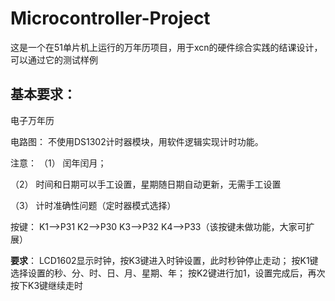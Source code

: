 # Microcontroller-Project
这是一个在51单片机上运行的万年历项目，用于xcn的硬件综合实践的结课设计，可以通过它的测试样例

## 基本要求：    

电子万年历  

电路图：
不使用DS1302计时器模块，用软件逻辑实现计时功能。  

注意：
（1）	闰年闰月；   

（2）	时间和日期可以手工设置，星期随日期自动更新，无需手工设置  

（3）	计时准确性问题（定时器模式选择）  


    
按键：
K1-->P31
K2-->P30
K3-->P32
K4-->P33（该按键未做功能，大家可扩展）

  
**要求**：
LCD1602显示时钟，按K3键进入时钟设置，此时秒钟停止走动；
按K1键选择设置的秒、分、时、日、月、星期、年；
按K2键进行加1，设置完成后，再次按下K3键继续走时


